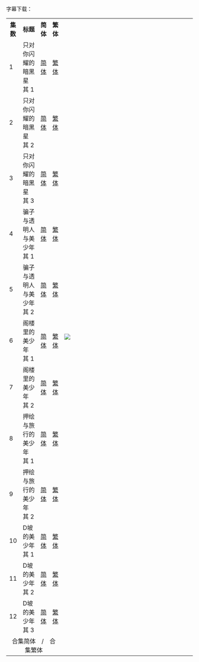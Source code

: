 <table>
<capital>字幕下载：</capital>
<tr>
<th>集数</th>
<th>标题</th>
<th>简体</th>
<th>繁体</th>
<td rowspan=15 width="500px"><img src="https://p.sda1.dev/4/e9122128adb8c9c188b2ff74295447b0/BishounenTanteidan.jpg"></td>
</tr>
    <td>1</td>
    <td>只对你闪耀的暗黑星　其 1</td>
    <td><a href="https://raw.githubusercontent.com/SweetSub/SweetSub-source/master/Bishounen%20Tanteidan/%5BSweetSub%5D%20Bishounen%20Tanteidan%20-%2001.chs.ass">简体</a></td>
    <td><a href="https://raw.githubusercontent.com/SweetSub/SweetSub-source/master/Bishounen%20Tanteidan/%5BSweetSub%5D%20Bishounen%20Tanteidan%20-%2001.cht.ass">繁体</a></td>
<tr>
    <tr>
        <td>2</td>
        <td>只对你闪耀的暗黑星　其 2</td>
        <td><a
            href="https://raw.githubusercontent.com/SweetSub/SweetSub-source/master/Bishounen%20Tanteidan/%5BSweetSub%5D%20Bishounen%20Tanteidan%20-%2002.chs.ass">简体</a></td>
        <td><a
            href="https://raw.githubusercontent.com/SweetSub/SweetSub-source/master/Bishounen%20Tanteidan/%5BSweetSub%5D%20Bishounen%20Tanteidan%20-%2002.cht.ass">繁体</a></td>
    </tr>
    <tr>
        <td>3</td>
        <td>只对你闪耀的暗黑星　其 3</td>
        <td><a
            href="https://raw.githubusercontent.com/SweetSub/SweetSub-source/master/Bishounen%20Tanteidan/%5BSweetSub%5D%20Bishounen%20Tanteidan%20-%2003.chs.ass">简体</a></td>
        <td><a
            href="https://raw.githubusercontent.com/SweetSub/SweetSub-source/master/Bishounen%20Tanteidan/%5BSweetSub%5D%20Bishounen%20Tanteidan%20-%2003.cht.ass">繁体</a></td>
    </tr>
    <tr>
        <td>4</td>
        <td>骗子与透明人与美少年　其 1</td>
        <td><a
            href="https://raw.githubusercontent.com/SweetSub/SweetSub-source/master/Bishounen%20Tanteidan/%5BSweetSub%5D%20Bishounen%20Tanteidan%20-%2004.chs.ass">简体</a></td>
        <td><a
            href="https://raw.githubusercontent.com/SweetSub/SweetSub-source/master/Bishounen%20Tanteidan/%5BSweetSub%5D%20Bishounen%20Tanteidan%20-%2004.cht.ass">繁体</a></td>
    </tr>
    <tr>
        <td>5</td>
        <td>骗子与透明人与美少年　其 2</td>
        <td><a
            href="https://raw.githubusercontent.com/SweetSub/SweetSub-source/master/Bishounen%20Tanteidan/%5BSweetSub%5D%20Bishounen%20Tanteidan%20-%2005.chs.ass">简体</a></td>
        <td><a
            href="https://raw.githubusercontent.com/SweetSub/SweetSub-source/master/Bishounen%20Tanteidan/%5BSweetSub%5D%20Bishounen%20Tanteidan%20-%2005.cht.ass">繁体</a></td>
    </tr>
    <tr>
        <td>6</td>
        <td>阁楼里的美少年　其 1</td>
        <td><a
            href="https://raw.githubusercontent.com/SweetSub/SweetSub-source/master/Bishounen%20Tanteidan/%5BSweetSub%5D%20Bishounen%20Tanteidan%20-%2006.chs.ass">简体</a></td>
        <td><a
            href="https://raw.githubusercontent.com/SweetSub/SweetSub-source/master/Bishounen%20Tanteidan/%5BSweetSub%5D%20Bishounen%20Tanteidan%20-%2006.cht.ass">繁体</a></td>
    </tr>
    <tr>
        <td>7</td>
        <td>阁楼里的美少年　其 2</td>
        <td><a
            href="https://raw.githubusercontent.com/SweetSub/SweetSub-source/master/Bishounen%20Tanteidan/%5BSweetSub%5D%20Bishounen%20Tanteidan%20-%2007.chs.ass">简体</a></td>
        <td><a
            href="https://raw.githubusercontent.com/SweetSub/SweetSub-source/master/Bishounen%20Tanteidan/%5BSweetSub%5D%20Bishounen%20Tanteidan%20-%2007.cht.ass">繁体</a></td>
    </tr>
    <tr>
        <td>8</td>
        <td>押绘与旅行的美少年　其 1</td>
        <td><a
            href="https://raw.githubusercontent.com/SweetSub/SweetSub-source/master/Bishounen%20Tanteidan/%5BSweetSub%5D%20Bishounen%20Tanteidan%20-%2008.chs.ass">简体</a></td>
        <td><a
            href="https://raw.githubusercontent.com/SweetSub/SweetSub-source/master/Bishounen%20Tanteidan/%5BSweetSub%5D%20Bishounen%20Tanteidan%20-%2008.cht.ass">繁体</a></td>
    </tr>
    <tr>
        <td>9</td>
        <td>押绘与旅行的美少年　其 2</td>
        <td><a
            href="https://raw.githubusercontent.com/SweetSub/SweetSub-source/master/Bishounen%20Tanteidan/%5BSweetSub%5D%20Bishounen%20Tanteidan%20-%2009.chs.ass">简体</a></td>
        <td><a
            href="https://raw.githubusercontent.com/SweetSub/SweetSub-source/master/Bishounen%20Tanteidan/%5BSweetSub%5D%20Bishounen%20Tanteidan%20-%2009.cht.ass">繁体</a></td>
    </tr>
    <tr>
        <td>10</td>
        <td>D坡的美少年　其 1</td>
        <td><a
            href="https://raw.githubusercontent.com/SweetSub/SweetSub-source/master/Bishounen%20Tanteidan/%5BSweetSub%5D%20Bishounen%20Tanteidan%20-%2010.chs.ass">简体</a></td>
        <td><a
            href="https://raw.githubusercontent.com/SweetSub/SweetSub-source/master/Bishounen%20Tanteidan/%5BSweetSub%5D%20Bishounen%20Tanteidan%20-%2010.cht.ass">繁体</a></td>
    </tr>
    <tr>
        <td>11</td>
        <td>D坡的美少年　其 2</td>
        <td><a
            href="https://raw.githubusercontent.com/SweetSub/SweetSub-source/master/Bishounen%20Tanteidan/%5BSweetSub%5D%20Bishounen%20Tanteidan%20-%2011.chs.ass">简体</a></td>
        <td><a
            href="https://raw.githubusercontent.com/SweetSub/SweetSub-source/master/Bishounen%20Tanteidan/%5BSweetSub%5D%20Bishounen%20Tanteidan%20-%2011.cht.ass">繁体</a></td>
    </tr>
    <tr>
        <td>12</td>
        <td>D坡的美少年　其 3</td>
        <td><a
            href="https://raw.githubusercontent.com/SweetSub/SweetSub-source/master/Bishounen%20Tanteidan/%5BSweetSub%5D%20Bishounen%20Tanteidan%20-%2012.chs.ass">简体</a></td>
        <td><a
            href="https://raw.githubusercontent.com/SweetSub/SweetSub-source/master/Bishounen%20Tanteidan/%5BSweetSub%5D%20Bishounen%20Tanteidan%20-%2012.cht.ass">繁体</a></td>
    </tr>
    <tr>
        <td colspan="4" align="center">合集简体　/　合集繁体</td>
    </tr>
</table>